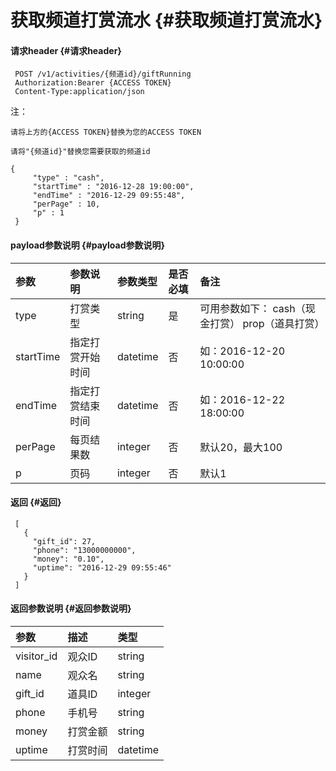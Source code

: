 # 获取频道打赏流水 {#获取频道打赏流水}

#### 请求header {#请求header}

```
 POST /v1/activities/{频道id}/giftRunning
 Authorization:Bearer {ACCESS TOKEN}
 Content-Type:application/json
```

注：

`请将上方的{ACCESS TOKEN}替换为您的ACCESS TOKEN`

`请将"{频道id}"替换您需要获取的频道id`

```
{
     "type" : "cash",
     "startTime" : "2016-12-28 19:00:00",
     "endTime" : "2016-12-29 09:55:48",
     "perPage" : 10,
     "p" : 1
 }
```

#### payload参数说明 {#payload参数说明}

| 参数 | 参数说明 | 参数类型 | 是否必填 | 备注 |
| :--- | :--- | :--- | :--- | :--- |
| type | 打赏类型 | string | 是 | 可用参数如下： cash（现金打赏） prop（道具打赏） |
| startTime | 指定打赏开始时间 | datetime | 否 | 如：2016-12-20 10:00:00 |
| endTime | 指定打赏结束时间 | datetime | 否 | 如：2016-12-22 18:00:00 |
| perPage | 每页结果数 | integer | 否 | 默认20，最大100 |
| p | 页码 | integer | 否 | 默认1 |

#### 返回 {#返回}

```
 [
   {
     "gift_id": 27,
     "phone": "13000000000",
     "money": "0.10",
     "uptime": "2016-12-29 09:55:46"
   }
 ]
```

#### 返回参数说明 {#返回参数说明}

| 参数 | 描述 | 类型 |
| :--- | :--- | :--- |
| visitor\_id | 观众ID | string |
| name | 观众名 | string |
| gift\_id | 道具ID | integer |
| phone | 手机号 | string |
| money | 打赏金额 | string |
| uptime | 打赏时间 | datetime |



